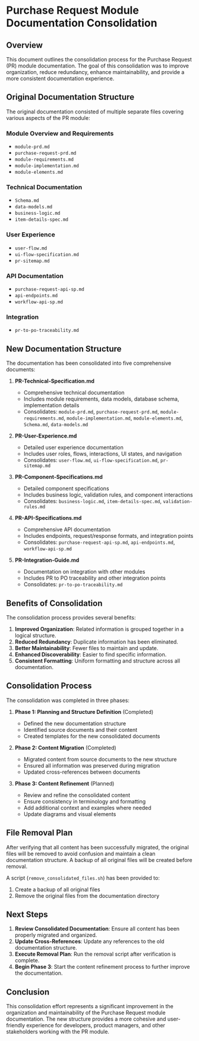 # Purchase Request Module Documentation Consolidation

## Overview

This document outlines the consolidation process for the Purchase Request (PR) module documentation. The goal of this consolidation was to improve organization, reduce redundancy, enhance maintainability, and provide a more consistent documentation experience.

## Original Documentation Structure

The original documentation consisted of multiple separate files covering various aspects of the PR module:

### Module Overview and Requirements
- `module-prd.md`
- `purchase-request-prd.md`
- `module-requirements.md`
- `module-implementation.md`
- `module-elements.md`

### Technical Documentation
- `Schema.md`
- `data-models.md`
- `business-logic.md`
- `item-details-spec.md`

### User Experience
- `user-flow.md`
- `ui-flow-specification.md`
- `pr-sitemap.md`

### API Documentation
- `purchase-request-api-sp.md`
- `api-endpoints.md`
- `workflow-api-sp.md`

### Integration
- `pr-to-po-traceability.md`

## New Documentation Structure

The documentation has been consolidated into five comprehensive documents:

1. **PR-Technical-Specification.md**
   - Comprehensive technical documentation
   - Includes module requirements, data models, database schema, implementation details
   - Consolidates: `module-prd.md`, `purchase-request-prd.md`, `module-requirements.md`, `module-implementation.md`, `module-elements.md`, `Schema.md`, `data-models.md`

2. **PR-User-Experience.md**
   - Detailed user experience documentation
   - Includes user roles, flows, interactions, UI states, and navigation
   - Consolidates: `user-flow.md`, `ui-flow-specification.md`, `pr-sitemap.md`

3. **PR-Component-Specifications.md**
   - Detailed component specifications
   - Includes business logic, validation rules, and component interactions
   - Consolidates: `business-logic.md`, `item-details-spec.md`, `validation-rules.md`

4. **PR-API-Specifications.md**
   - Comprehensive API documentation
   - Includes endpoints, request/response formats, and integration points
   - Consolidates: `purchase-request-api-sp.md`, `api-endpoints.md`, `workflow-api-sp.md`

5. **PR-Integration-Guide.md**
   - Documentation on integration with other modules
   - Includes PR to PO traceability and other integration points
   - Consolidates: `pr-to-po-traceability.md`

## Benefits of Consolidation

The consolidation process provides several benefits:

1. **Improved Organization**: Related information is grouped together in a logical structure.
2. **Reduced Redundancy**: Duplicate information has been eliminated.
3. **Better Maintainability**: Fewer files to maintain and update.
4. **Enhanced Discoverability**: Easier to find specific information.
5. **Consistent Formatting**: Uniform formatting and structure across all documentation.

## Consolidation Process

The consolidation was completed in three phases:

1. **Phase 1: Planning and Structure Definition** (Completed)
   - Defined the new documentation structure
   - Identified source documents and their content
   - Created templates for the new consolidated documents

2. **Phase 2: Content Migration** (Completed)
   - Migrated content from source documents to the new structure
   - Ensured all information was preserved during migration
   - Updated cross-references between documents

3. **Phase 3: Content Refinement** (Planned)
   - Review and refine the consolidated content
   - Ensure consistency in terminology and formatting
   - Add additional context and examples where needed
   - Update diagrams and visual elements

## File Removal Plan

After verifying that all content has been successfully migrated, the original files will be removed to avoid confusion and maintain a clean documentation structure. A backup of all original files will be created before removal.

A script (`remove_consolidated_files.sh`) has been provided to:
1. Create a backup of all original files
2. Remove the original files from the documentation directory

## Next Steps

1. **Review Consolidated Documentation**: Ensure all content has been properly migrated and organized.
2. **Update Cross-References**: Update any references to the old documentation structure.
3. **Execute Removal Plan**: Run the removal script after verification is complete.
4. **Begin Phase 3**: Start the content refinement process to further improve the documentation.

## Conclusion

This consolidation effort represents a significant improvement in the organization and maintainability of the Purchase Request module documentation. The new structure provides a more cohesive and user-friendly experience for developers, product managers, and other stakeholders working with the PR module. 